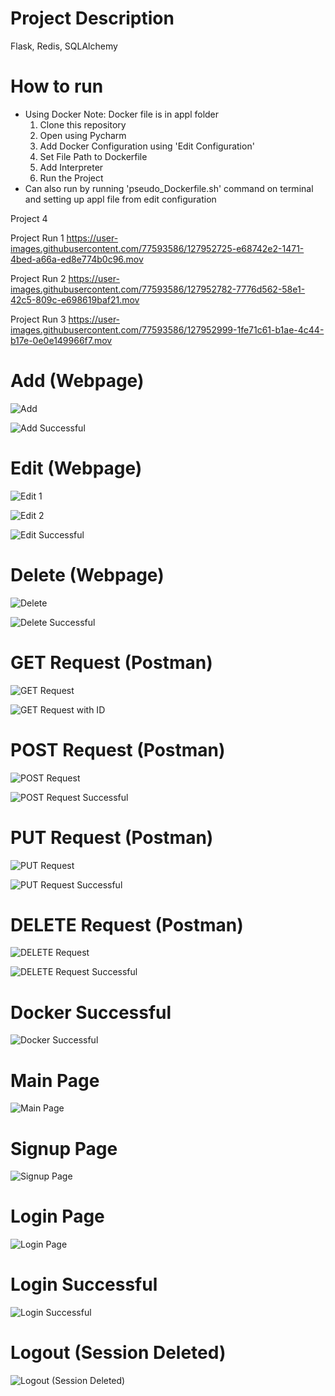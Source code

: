 # Project Description
Flask, Redis, SQLAlchemy

# How to run
* Using Docker
  Note: Docker file is in appl folder
  1. Clone this repository
  2. Open using Pycharm
  3. Add Docker Configuration using 'Edit Configuration'
  4. Set File Path to Dockerfile
  5. Add Interpreter
  6. Run the Project
 * Can also run by running 'pseudo_Dockerfile.sh' command on terminal and setting up appl file from edit configuration

Project 4

Project Run 1
https://user-images.githubusercontent.com/77593586/127952725-e68742e2-1471-4bed-a66a-ed8e774b0c96.mov

Project Run 2
https://user-images.githubusercontent.com/77593586/127952782-7776d562-58e1-42c5-809c-e698619baf21.mov

Project Run 3
https://user-images.githubusercontent.com/77593586/127952999-1fe71c61-b1ae-4c44-b17e-0e0e149966f7.mov

# Add (Webpage)
![Add](screenshots/add.png)

![Add Successful](screenshots/addSuccessful.png)

# Edit (Webpage)
![Edit 1](screenshots/edit1.png)

![Edit 2](screenshots/edit2.png)

![Edit Successful](screenshots/editSuccessful.png)

# Delete (Webpage)
![Delete](screenshots/delete.png)

![Delete Successful](screenshots/deleteSuccessful.png)

# GET Request (Postman)
![GET Request](screenshots/get.png)

![GET Request with ID](screenshots/getId.png)

# POST Request (Postman)
![POST Request](screenshots/post.png)

![POST Request Successful](screenshots/postSuccessful.png)

# PUT Request (Postman)
![PUT Request](screenshots/put.png)

![PUT Request Successful](screenshots/putSuccessful.png)

# DELETE Request (Postman)
![DELETE Request](screenshots/deletee.png)

![DELETE Request Successful](screenshots/deleteeSuccessful.png)

# Docker Successful
![Docker Successful](screenshots/dockerSuccessful.png)

# Main Page
![Main Page](screenshots/mainPage.png)

# Signup Page
![Signup Page](screenshots/signupPage.png)

# Login Page
![Login Page](screenshots/loginPage.png)

# Login Successful
![Login Successful](screenshots/loginSuccessful.png)

# Logout (Session Deleted)
![Logout (Session Deleted)](screenshots/logout.png)









